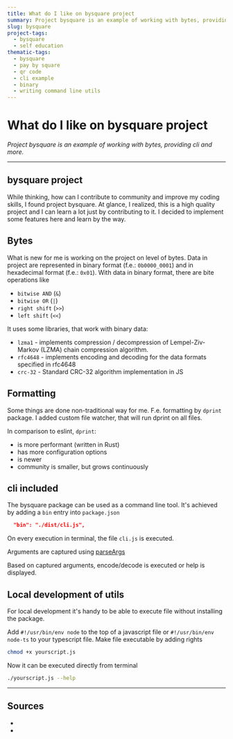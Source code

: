 ```yaml
---
title: What do I like on bysquare project 
summary: Project bysquare is an example of working with bytes, providing cli and more.
slug: bysquare
project-tags: 
  - bysquare
  - self education
thematic-tags:
  - bysquare
  - pay by square
  - qr code
  - cli example
  - binary
  - writing command line utils
---
```


# What do I like on bysquare project

*Project bysquare is an example of working with bytes, providing cli and more.*

---


## bysquare project
While thinking, how can I contribute to community and improve my coding skills, I found project bysquare. At glance, I realized, this is a high quality project and I can learn a lot just by contributing to it. I decided to implement some features here and learn by the way.

## Bytes
What is new for me is working on the project on level of bytes.
Data in project are represented in binary format (f.e.: `0b0000_0001`) and in hexadecimal format (f.e.: `0x01`).
With data in binary format, there are bite operations like
- `bitwise AND` (`&`)
- `bitwise OR` (`|`)
- `right shift` (`>>`)
- `left shift` (`<<`)

It uses some libraries, that work with binary data:
- `lzma1` - implements compression / decompression of Lempel-Ziv-Markov (LZMA) chain compression algorithm.
- `rfc4648` - implements encoding and decoding for the data formats specified in rfc4648
- `crc-32` - Standard CRC-32 algorithm implementation in JS

## Formatting
Some things are done non-traditional way for me. F.e. formatting by `dprint` package. I added custom file watcher, that will run dprint on all files.

In comparison to eslint, `dprint`:
- is more performant (written in Rust)
- has more configuration options
- is newer
- community is smaller, but grows continuously


## cli included
The bysquare package can be used as a command line tool. It's achieved by adding a `bin` entry into `package.json`

```package.json
  "bin": "./dist/cli.js",
```

On every execution in terminal, the file `cli.js` is executed.

Arguments are captured using [parseArgs](https://nodejs.org/docs/v20.16.0/api/util.html#utilparseargsconfig)

Based on captured arguments, encode/decode is executed or help is displayed.

## Local development of utils

For local development it's handy to be able to execute file without installing the package.

Add `#!/usr/bin/env node` to the top of a javascript file or `#!/usr/bin/env node-ts` to your typescript file.
Make file executable by adding rights

```bash
chmod +x yourscript.js
```
Now it can be executed directly from terminal
```bash
./yourscript.js --help
```

---
## Sources

- [^1]: [bysquare project](https://github.com/xseman/bysquare)
- [^2]: [rfc4648 specification](https://datatracker.ietf.org/doc/html/rfc4648)
